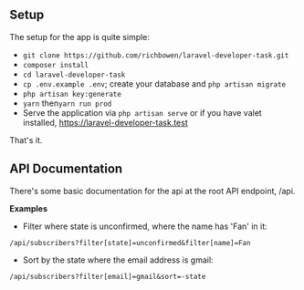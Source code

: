 ## Setup

The setup for the app is quite simple:
- `git clone https://github.com/richbowen/laravel-developer-task.git`
- `composer install`
- `cd laravel-developer-task`
- `cp .env.example .env`; create your database and `php artisan migrate`
- `php artisan key:generate`
- `yarn` then`yarn run prod`
- Serve the application via `php artisan serve` or if you have valet installed, https://laravel-developer-task.test

That's it.

## API Documentation

There's some basic documentation for the api at the root API endpoint, /api.

**Examples**

- Filter where state is unconfirmed, where the name has 'Fan' in it:
```
/api/subscribers?filter[state]=unconfirmed&filter[name]=Fan
```

- Sort by the state where the email address is gmail:
```
/api/subscribers?filter[email]=gmail&sort=-state
```

